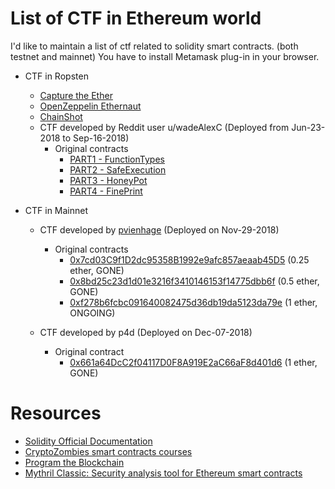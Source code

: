 # List of CTF in Ethereum world

I'd like to maintain a list of ctf related to solidity smart contracts. (both testnet and mainnet)
You have to install Metamask plug-in in your browser.

  - CTF in Ropsten
    - [Capture the Ether](https://capturetheether.com/)
    - [OpenZeppelin Ethernaut](https://ethernaut.zeppelin.solutions/)
    - [ChainShot](https://www.chainshot.com/)
    - CTF developed by Reddit user u/wadeAlexC (Deployed from Jun-23-2018 to Sep-16-2018)
      - Original contracts
        - [PART1 - FunctionTypes](https://ropsten.etherscan.io/address/0x727c1c8d4b190d208f3701f106f7301cb1a32f27#code) 
        - [PART2 - SafeExecution](https://ropsten.etherscan.io/address/0x023916f968af3fbb21ac10abbe18448c79d609c2#code)
        - [PART3 - HoneyPot](https://ropsten.etherscan.io/address/0xdc65b61be773f8be72ded22ac008ad5add045e3c#code)
        - [PART4 - FinePrint](https://ropsten.etherscan.io/address/0x1b359afb0bd86a6c435d178b1fbf8a6fda3ead7d#code)
  
  - CTF in Mainnet
    - CTF developed by [pvienhage](https://github.com/pvienhage) (Deployed on Nov-29-2018)
      - Original contracts
        - [0x7cd03C9f1D2dc95358B1992e9afc857aeaab45D5](https://etherscan.io/address/0x7cd03C9f1D2dc95358B1992e9afc857aeaab45D5) (0.25 ether, GONE)
        - [0x8bd25c23d1d01e3216f3410146153f14775dbb6f](https://etherscan.io/address/0x8bd25c23d1d01e3216f3410146153f14775dbb6f) (0.5 ether,  GONE)
        - [0xf278b6fcbc091640082475d36db19da5123da79e](https://etherscan.io/address/0xf278b6fcbc091640082475d36db19da5123da79e) (1 ether, ONGOING)
        
    - CTF developed by p4d (Deployed on Dec-07-2018)
      - Original contract
        - [0x661a64DcC2f04117D0F8A919E2aC66aF8d401d6](https://etherscan.io/address/0x661a64DcC2f04117D0F8A919E2aC66aF8d401d6F) (1 ether, GONE)

# Resources

- [Solidity Official Documentation](https://solidity.readthedocs.io/en/v0.4.25/)
- [CryptoZombies smart contracts courses](https://cryptozombies.io/en/course/)
- [Program the Blockchain](https://programtheblockchain.com/)
- [Mythril Classic: Security analysis tool for Ethereum smart contracts](https://mythril.ai/)
